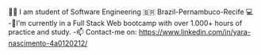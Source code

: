 👩‍💻 I am student of Software Engineering
🇧🇷 Brazil-Pernambuco-Recife
💻 -💞️I'm currently in a Full Stack Web bootcamp with over 1.000+ hours of practice and study.
-📫 Contact-me on: https://www.linkedin.com/in/yara-nascimento-4a0120212/
